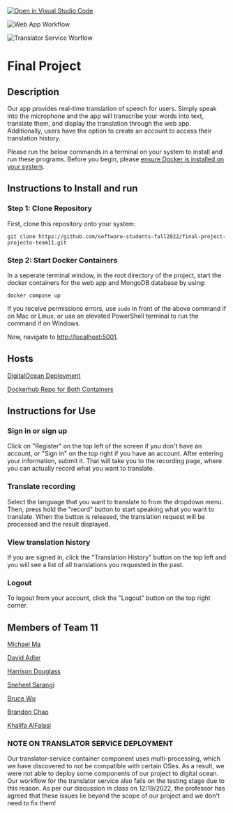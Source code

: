 [![Open in Visual Studio Code](https://classroom.github.com/assets/open-in-vscode-c66648af7eb3fe8bc4f294546bfd86ef473780cde1dea487d3c4ff354943c9ae.svg)](https://classroom.github.com/online_ide?assignment_repo_id=9574936&assignment_repo_type=AssignmentRepo)


![Web App Workflow](https://github.com/software-students-fall2022/final-project-projecto-team11/actions/workflows/web-app-workflow.yml/badge.svg)

![Translator Service Worflow](https://github.com/software-students-fall2022/final-project-projecto-team11/actions/workflows/translator-service-workflow.yml/badge.svg)

# Final Project

## Description
Our app provides real-time translation of speech for users. Simply speak into the microphone and the app will transcribe your words into text, translate them, and display the translation through the web app. Additionally, users have the option to create an account to access their translation history.

Please run the below commands in a terminal on your system to install and run these programs. Before you begin, please [ensure Docker is installed on your system](https://docs.docker.com/engine/install/).

## Instructions to Install and run

### Step 1: Clone Repository
First, clone this repository onto your system:
```
git clone https://github.com/software-students-fall2022/final-project-projecto-team11.git
```
### Step 2: Start Docker Containers
In a seperate terminal window, in the root directory of the project, start the docker containers for the web app and MongoDB database by using:
```
docker compose up
```
If you receive permissions errors, use `sudo` in front of the above command if on Mac or Linux, or use an elevated PowerShell terminal to run the command if on Windows.

Now, navigate to <http://localhost:5001>.

## Hosts

[DigitalOcean Deployment](https://web-app-oyfrn.ondigitalocean.app/)

[Dockerhub Repo for Both Containers](https://hub.docker.com/repository/docker/chiaos/se_final_project_repo)

## Instructions for Use

### Sign in or sign up
Click on "Register" on the top left of the screen if you don't have an account, or "Sign in" on the top right if you have an account. After entering your information, submit it. That will take you to the recording page, where you can actually record what you want to translate.

### Translate recording
Select the language that you want to translate to from the dropdown menu. Then, press hold the "record" button to start speaking what you want to translate. When the button is released, the translation request will be processed and the result displayed.

### View translation history
If you are signed in, click the "Translation History" button on the top left and you will see a list of all translations you requested in the past.

### Logout
To logout from your account, click the "Logout" button on the top right corner.

## Members of Team 11
[Michael Ma](https://github.com/mma01us)

[David Adler](https://github.com/dov212)

[Harrison Douglass](https://github.com/hpdouglass)

[Sneheel Sarangi](https://github.com/Xarangi)

[Bruce Wu](https://github.com/bxw201)

[Brandon Chao](https:/github.com/Sciao)

[Khalifa AlFalasi](https:/github.com/Khalifa-AlFalasi)

### NOTE ON TRANSLATOR SERVICE DEPLOYMENT
Our translator-service container component uses multi-processing, which we have discovered to not be compatible with certain OSes. As a result, we were not able to deploy some components of our project to digital ocean. Our workflow for the translator service also fails on the testing stage due to this reason. As per our discussion in class on 12/19/2022, the professor has agreed that these issues lie beyond the scope of our project and we don't need to fix them!
